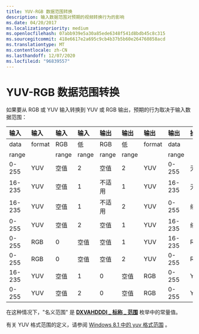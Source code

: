 ```yaml
---
title: YUV-RGB 数据范围转换
description: 输入数据范围对预期的视频转换行为的影响
ms.date: 04/20/2017
ms.localizationpriority: medium
ms.openlocfilehash: 07abb939e5a30a85ede6348f541d8bdb45c8c315
ms.sourcegitcommit: 418e6617e2a695c9cb4b37b5b60e264760858acd
ms.translationtype: MT
ms.contentlocale: zh-CN
ms.lasthandoff: 12/07/2020
ms.locfileid: "96839557"
---
```

# <a name="span-iddisplayyuv-rgb_data_range_conversionsspanyuv-rgb-data-range-conversions"></a><span id="display.yuv-rgb_data_range_conversions"></span>YUV-RGB 数据范围转换


如果要从 RGB 或 YUV 输入转换到 YUV 或 RGB 输出，预期的行为取决于输入数据范围：

<table>
<colgroup>
<col width="11%" />
<col width="11%" />
<col width="11%" />
<col width="11%" />
<col width="11%" />
<col width="11%" />
<col width="11%" />
<col width="11%" />
<col width="11%" />
</colgroup>
<thead>
<tr class="header">
<th align="left">输入</th>
<th align="left">输入</th>
<th align="left">输入</th>
<th align="left">输入</th>
<th align="left">输出</th>
<th align="left">输出</th>
<th align="left">输出</th>
<th align="left">输出</th>
<th align="left">操作</th>
</tr>
</thead>
<tbody>
<tr class="odd">
<td align="left">data</td>
<td align="left">format</td>
<td align="left">RGB</td>
<td align="left">低</td>
<td align="left">RGB</td>
<td align="left">低</td>
<td align="left">format</td>
<td align="left">data</td>
<td align="left"></td>
</tr>
<tr class="even">
<td align="left">range</td>
<td align="left"></td>
<td align="left">range</td>
<td align="left">range</td>
<td align="left">range</td>
<td align="left">range</td>
<td align="left"></td>
<td align="left">range</td>
<td align="left"></td>
</tr>
<tr class="odd">
<td align="left">0-255</td>
<td align="left">YUV</td>
<td align="left">空值</td>
<td align="left">2</td>
<td align="left">空值</td>
<td align="left">2</td>
<td align="left">YUV</td>
<td align="left">0-255</td>
<td align="left">无</td>
</tr>
<tr class="even">
<td align="left">16-235</td>
<td align="left">YUV</td>
<td align="left">空值</td>
<td align="left">1</td>
<td align="left">不适用</td>
<td align="left">1</td>
<td align="left">YUV</td>
<td align="left">16-235</td>
<td align="left">无</td>
</tr>
<tr class="odd">
<td align="left">16-235</td>
<td align="left">YUV</td>
<td align="left">空值</td>
<td align="left">1</td>
<td align="left">不适用</td>
<td align="left">2</td>
<td align="left">YUV</td>
<td align="left">0-255</td>
<td align="left">缩放</td>
</tr>
<tr class="even">
<td align="left">0-255</td>
<td align="left">YUV</td>
<td align="left">空值</td>
<td align="left">2</td>
<td align="left">空值</td>
<td align="left">1</td>
<td align="left">YUV</td>
<td align="left">16-235</td>
<td align="left">缩放</td>
</tr>
<tr class="odd">
<td align="left">0-255</td>
<td align="left">RGB</td>
<td align="left">0</td>
<td align="left">空值</td>
<td align="left">空值</td>
<td align="left">1</td>
<td align="left">YUV</td>
<td align="left">16-235</td>
<td align="left">RGBtoYUV</td>
</tr>
<tr class="even">
<td align="left">0-255</td>
<td align="left">RGB</td>
<td align="left">0</td>
<td align="left">空值</td>
<td align="left">空值</td>
<td align="left">2</td>
<td align="left">YUV</td>
<td align="left">0-255</td>
<td align="left">RGBtoYUV</td>
</tr>
<tr class="odd">
<td align="left">16-235</td>
<td align="left">YUV</td>
<td align="left">空值</td>
<td align="left">1</td>
<td align="left">0</td>
<td align="left">空值</td>
<td align="left">RGB</td>
<td align="left">0-255</td>
<td align="left">YUVtoRGB</td>
</tr>
<tr class="even">
<td align="left">0-255</td>
<td align="left">YUV</td>
<td align="left">空值</td>
<td align="left">2</td>
<td align="left">0</td>
<td align="left">空值</td>
<td align="left">RGB</td>
<td align="left">0-255</td>
<td align="left">YUVtoRGB</td>
</tr>
</tbody>
</table>

 

在这种情况下，"名义范围" 是 [**DXVAHDDDI \_ 标称 \_ 范围**](/windows-hardware/drivers/ddi/d3dumddi/ne-d3dumddi-_dxvahdddi_nominal_range) 枚举中的常量值。

有关 YUV 格式范围的定义，请参阅 [Windows 8.1 中的 yuv 格式范围](yuv-format-ranges.md) 。

 

